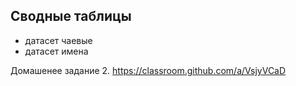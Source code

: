 ## Сводные таблицы
- датасет чаевые
- датасет имена

Домашенее задание 2. https://classroom.github.com/a/VsjyVCaD
